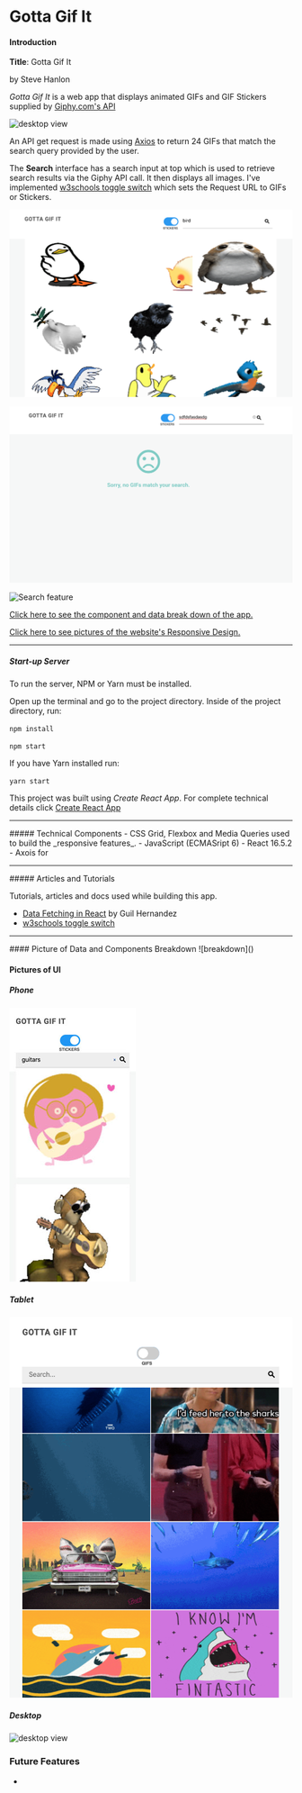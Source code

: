 # Gotta Gif It

#### Introduction

**Title**: Gotta Gif It

by Steve Hanlon

*Gotta Gif It* is a web app that displays animated GIFs and GIF Stickers supplied by [Giphy.com's API](https://developers.giphy.com/)

![desktop view](./screenshots/gifs_selected.png)


An API get request is made using [Axios](https://github.com/axios/axios) to return 24 GIFs that match the search query provided by the user.

The **Search** interface has a search input at top which is used to retrieve search results via the Giphy API call.  It then displays all images. I've implemented [w3schools toggle switch](https://www.w3schools.com/howto/howto_css_switch.asp) which sets the Request URL to GIFs or Stickers.  

![desktop view](./screenshots/stickers_selected.png)

![error screen is no results are returned](./screenshots/no_results.png)



![Search feature](./screenshots/search_view.png)

[Click here to see the component and data break down of the app.](#picture-of-data-and-components-breakdown)

[Click here to see pictures of the website's Responsive Design.](#pictures-of-responsive-design)

<hr>

##### Start-up Server

To run the server, NPM or Yarn must be installed.

Open up the terminal and go to the project directory.  Inside of the project directory, run:

`npm install`

`npm start`

If you have Yarn installed run:

`yarn start`

This project was built using *Create React App*.  For complete technical details click [Create React App](./docs/README.md)

<hr>
##### Technical Components
- CSS Grid, Flexbox and Media Queries used to build the _responsive features_.
- JavaScript (ECMASript 6)
- React 16.5.2
- Axois for
<hr>
##### Articles and Tutorials

Tutorials, articles and docs used while building this app.

- [Data Fetching in React](https://teamtreehouse.com/library/data-fetching-in-react) by Guil Hernandez
- [w3schools toggle switch](https://www.w3schools.com/howto/howto_css_switch.asp)

<hr>
#### Picture of Data and Components Breakdown
![breakdown]()

#### Pictures of UI
##### Phone

![phone view](./screenshots/phone.jpg)


##### Tablet
![tablet view](./screenshots/tablet.png)


##### Desktop
![desktop view](./screenshots/gifs_selected.png)


### Future Features
-
